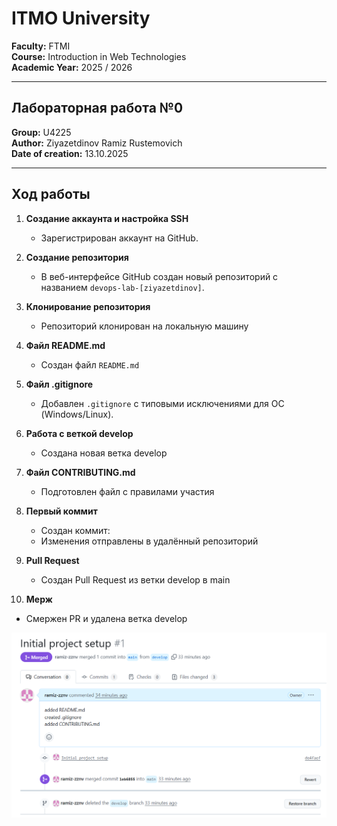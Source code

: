 # ITMO University  

**Faculty:** FTMI  
**Course:** Introduction in Web Technologies  
**Academic Year:** 2025 / 2026  

---

## Лабораторная работа №0  

**Group:** U4225  
**Author:** Ziyazetdinov Ramiz Rustemovich  
**Date of creation:** 13.10.2025


---

## Ход работы

1. **Создание аккаунта и настройка SSH**  
   - Зарегистрирован аккаунт на GitHub.  

2. **Создание репозитория**  
   - В веб-интерфейсе GitHub создан новый репозиторий с названием `devops-lab-[ziyazetdinov]`.  

3. **Клонирование репозитория**  
   - Репозиторий клонирован на локальную машину

4. **Файл README.md**  
   - Создан файл `README.md`

5. **Файл .gitignore**  
   - Добавлен `.gitignore` с типовыми исключениями для ОС (Windows/Linux).  

6. **Работа с веткой develop**  
   - Создана новая ветка develop

7. **Файл CONTRIBUTING.md**  
   - Подготовлен файл с правилами участия
     
8. **Первый коммит**  
   - Создан коммит:  
   - Изменения отправлены в удалённый репозиторий
     
9. **Pull Request**
   - Создан Pull Request из ветки develop в main
     
10. **Мерж**
   - Смержен PR и удалена ветка develop
     
   ![merge](./screenshots/2.PNG)
